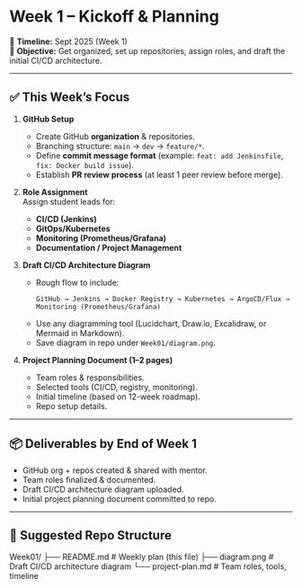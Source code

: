 # Week 1 – Kickoff & Planning  

📅 **Timeline:** Sept 2025 (Week 1)  
🎯 **Objective:** Get organized, set up repositories, assign roles, and draft the initial CI/CD architecture.  

---

## ✅ This Week’s Focus
1. **GitHub Setup**  
   - Create GitHub **organization** & repositories.  
   - Branching structure: `main` → `dev` → `feature/*`.  
   - Define **commit message format** (example: `feat: add Jenkinsfile`, `fix: Docker build issue`).  
   - Establish **PR review process** (at least 1 peer review before merge).  

2. **Role Assignment**  
   Assign student leads for:  
   - **CI/CD (Jenkins)**  
   - **GitOps/Kubernetes**  
   - **Monitoring (Prometheus/Grafana)**  
   - **Documentation / Project Management**  

3. **Draft CI/CD Architecture Diagram**  
   - Rough flow to include:  
     ```
     GitHub → Jenkins → Docker Registry → Kubernetes → ArgoCD/Flux → Monitoring (Prometheus/Grafana)
     ```  
   - Use any diagramming tool (Lucidchart, Draw.io, Excalidraw, or Mermaid in Markdown).  
   - Save diagram in repo under `Week01/diagram.png`.  

4. **Project Planning Document (1–2 pages)**  
   - Team roles & responsibilities.  
   - Selected tools (CI/CD, registry, monitoring).  
   - Initial timeline (based on 12-week roadmap).  
   - Repo setup details.  

---

## 📦 Deliverables by End of Week 1
- GitHub org + repos created & shared with mentor.  
- Team roles finalized & documented.  
- Draft CI/CD architecture diagram uploaded.  
- Initial project planning document committed to repo.  

---

## 📂 Suggested Repo Structure
Week01/
├── README.md # Weekly plan (this file)
├── diagram.png # Draft CI/CD architecture diagram
└── project-plan.md # Team roles, tools, timeline
